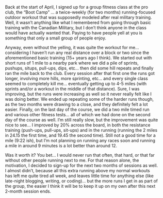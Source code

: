 Back at the start of April, I signed up for a group fitness class at the pro club, the &#8220;Boot Camp&#8221; &#8230; a twice-weekly (for two months) running-focused outdoor workout that was supposedly modeled after real military training. Well, it wasn&#8217;t anything like what I remembered from going through basic training with the Canadian Military, but I don&#8217;t think anyone in the class would have actually wanted that. Paying to have people yell at you is something that only a small group of people enjoy.

Anyway, even without the yelling, it was quite the workout for me&#8230; considering I haven&#8217;t run any real distance over a block or two since the aforementioned basic training (15+ years ago I think). We started out with short runs of 1 mile to a nearby park where we did a pile of sprints, pushups, situps, pull-ups, dips, etc&#8230; then did some hill repeats and finally ran the mile back to the club. Every session after that first one the runs got longer, involving more hills, more sprinting, etc&#8230; and every single class seemed to completely kill me&#8230; eventually getting up to 4-5 miles (with sprints and/or a workout in the middle of that distance). Sure, I was improving, but the runs were increasing as well so it never really felt like I was doing better. We ended up repeating some of the harder runs though, as the two months were drawing to a close, and they definitely felt a lot easier. Finally, on the last day of the course, we did a two mile timed run and various other fitness tests&#8230; all of which we had done on the second day of the course as well. I&#8217;m still really slow, but the improvement was quite nice to see&#8230; I improved by 20% across the board, in both the resistance training (push-ups, pull-ups, sit-ups) and in the running (running the 2 miles in 24.15 the first time, and 19.45 the second time). Still not a good time for a mile (9:22 ish), but I&#8217;m not planning on running any races soon and running a mile in around 9 minutes is a lot better than around 12.

Was it worth it? You bet&#8230; I would never run that often, that hard, or that far without other people running next to me. For that reason alone, the motivation, I decided to sign-up for the next two months of sessions as well. I almost didn&#8217;t, because all this extra running above my normal workouts has left me quite tired all week, and leaves little time for anything else (like late-night blogging, writing, or coding)&#8230; but the more runs I get in as part of the group, the easier I think it will be to keep it up on my own after this next 2-month session ends.